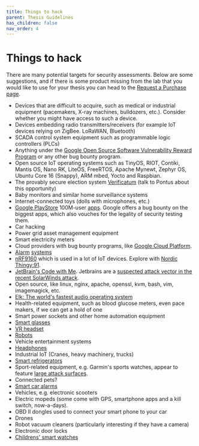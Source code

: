 ```yaml
---
title: Things to hack
parent: Thesis Guidelines
has_children: false
nav_order: 4
---
```


# Things to hack

There are many potential targets for security assessments. Below are some suggestions, and if there is some product missing from the lab that you would like to use for your thesis you can head to the [Request a Purchase page](./request-purchase.html).

- Devices that are difficult to acquire, such as medical or industrial equipment (pacemakers, X-ray machines, bulldozers, etc.). Consider whether you might have access to such a device.
- Devices embedding radio transmitters/receivers (for example IoT devices relying on ZigBee. LoRaWAN, Bluetooth)
- SCADA control system equipment such as programmable logic controllers (PLCs)
- Anything under the [Google Open Source Software Vulnerability Reward Program](https://bughunters.google.com/about/rules/6521337925468160/google-open-source-software-vulnerability-reward-program-rules) or any other bug bounty program.
- Open source IoT operating systems such as TinyOS, RIOT, Contiki, Mantis OS, Nano RK, LiteOS, FreeRTOS, Apache Mynewt, Zephyr OS, Ubuntu Core 16 (Snappy), ARM mbed, Yocto and Raspbian.
- The provably secure election system [Verificatum](https://www.verificatum.org) (talk to Pontus about this opportunity)
- Baby monitors and similar home surveillance systems
- Internet-connected toys (dolls with microphones, etc.)
- [Google PlayStore](https://www.google.com/about/appsecurity/play-rewards/) 100M-user [apps](https://youtu.be/e9PdX-NmCSg). Google offers a bug bounty on the biggest apps, which also vouches for the legality of security testing them.
- Car hacking
- Power grid asset management equipment
- Smart electricity meters
- Cloud providers with bug bounty programs, like [Google Cloud Platform](https://www.youtube.com/watch?v=g-JgA1hvJzA). 
- [Alarm](https://pcforalla.idg.se/2.1054/1.637625/test-hemlarm) [systems](https://techworld.idg.se/2.2524/1.718330/-larm-app-attack)
- [nRF9160](https://www.nordicsemi.com/Products/Low-power-cellular-IoT/nRF9160) which is used in a lot of IoT devices. Explore with [Nordic Thingy:91](https://www.nordicsemi.com/Software-and-tools/Prototyping-platforms/Nordic-Thingy-91).
- [JetBrain's Code with Me](https://blog.jetbrains.com/blog/2020/09/28/code-with-me-eap/). Jetbrains are a [suspected attack vector in the recent SolarWinds attack](https://www.washingtonpost.com/national-security/justice-department-hit-russian-hackers/2021/01/06/d01cc6aa-5050-11eb-b96e-0e54447b23a1_story.html).
- Open source, like linux, nginx, apache, openssl, kvm, bash, vim, imagemagick, etc.
- [Elk: The world's fastest audio operating system](https://elk.audio/audio-os/)
- Health-related equipment, such as blood glucose meters, even pace makers, if we can get a hold of one
- Smart power sockets and other home automation equipment
- [Smart glasses](https://www.ebay.com/b/Smart-Glasses/178894/bn_1642259)
- [VR headset](https://www.amazon.co.uk/Oculus-Standalone-Virtual-Reality-Headset/dp/B07D7HPSFC)
- [Robots](https://www.robotshop.com/eu/en/professional-service-robots.html)
- Vehicle entertainment systems 
- [Headphones](https://threatpost.com/smart-ski-helmet-headphone-flaws-leak-personal-gps-data/142456/)
- Industrial IoT (Cranes, heavy machinery, trucks)
- [Smart refrigerators](https://www.elgiganten.se/cms/samsung-family-hub/samsung-family-hub-hemmets-nya-mittpunkt/)
- Sport-related equipment, e.g. Garmin's sports watches, appear to feature [large attack surfaces](https://developer.garmin.com).
- Connected pets? 
- [Smart car alarms](https://www.cnet.com/news/smart-alarms-left-3m-cars-vulnerable-to-hackers-who-could-turn-off-motors/)
- Vehicles, e.g. electronic scooters
- Electric mopeds (some come with GPS, smartphone apps and a kill switch, now-a-days).
- OBD II dongles used to connect your smart phone to your car
- Drones
- Robot vacuum cleaners (particularly interesting if they have a camera)
- Electronic door locks
- [Childrens' smart watches](https://www.theguardian.com/technology/2019/feb/05/eu-recalls-childrens-smartwatch-over-data-fears)
